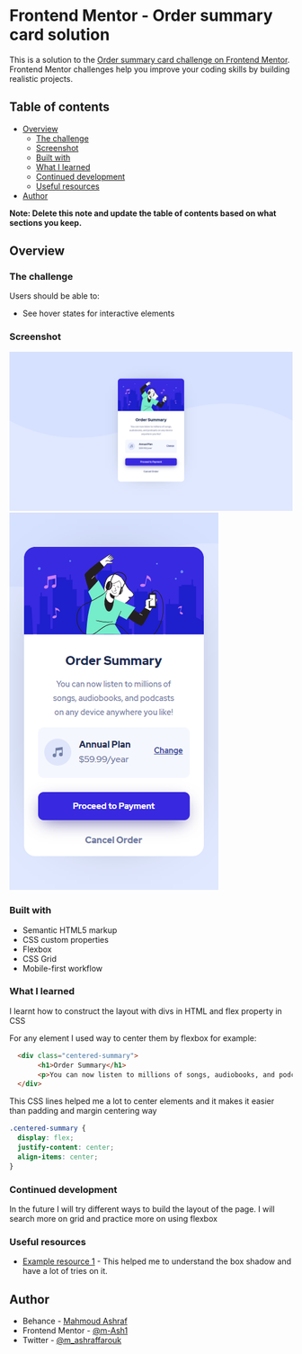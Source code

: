 # Frontend Mentor - Order summary card solution

This is a solution to the [Order summary card challenge on Frontend Mentor](https://www.frontendmentor.io/challenges/order-summary-component-QlPmajDUj). Frontend Mentor challenges help you improve your coding skills by building realistic projects. 

## Table of contents

- [Overview](#overview)
  - [The challenge](#the-challenge)
  - [Screenshot](#screenshot)
  - [Built with](#built-with)
  - [What I learned](#what-i-learned)
  - [Continued development](#continued-development)
  - [Useful resources](#useful-resources)
- [Author](#author)


**Note: Delete this note and update the table of contents based on what sections you keep.**

## Overview

### The challenge

Users should be able to:

- See hover states for interactive elements

### Screenshot

![desktop view](./screenshots/desktop-screenshot.PNG)
![mobile view](./screenshots/mobile-screenshot.PNG)


### Built with

- Semantic HTML5 markup
- CSS custom properties
- Flexbox
- CSS Grid
- Mobile-first workflow

### What I learned

I learnt how to construct the layout with divs in HTML and flex property in CSS

For any element I used way to center them by flexbox for example:
```html
  <div class="centered-summary">
       <h1>Order Summary</h1>
       <p>You can now listen to millions of songs, audiobooks, and podcasts on any device anywhere you like!</p>
  </div>
```
This CSS lines helped me a lot to center elements and it makes it easier than padding and margin centering way 
```css
.centered-summary {
  display: flex;
  justify-content: center;
  align-items: center;
}
```


### Continued development

In the future I will try different ways to build the layout of the page. I will search more on grid and practice more on using flexbox

### Useful resources

- [Example resource 1](https://www.w3schools.com/cssref/css3_pr_box-shadow.asp) - This helped me to understand the box shadow and have a lot of tries on it.

## Author

- Behance - [Mahmoud Ashraf](https://www.behance.net/m_ashraffarouk/)
- Frontend Mentor - [@m-Ash1](https://www.frontendmentor.io/profile/m-Ash1)
- Twitter - [@m_ashraffarouk](https://www.twitter.com/m_ashraffarouk)




